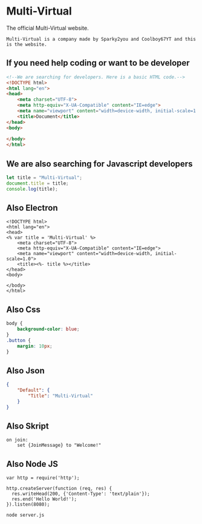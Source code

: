 # Multi-Virtual

The official Multi-Virtual website.

`Multi-Virtual is a company made by Sparky2you and Coolboy67YT and this is the website.`

## If you need help coding or want to be developer
```HTML
<!--We are searching for developers. Here is a basic HTML code.-->
<!DOCTYPE html>
<html lang="en">
<head>
    <meta charset="UTF-8">
    <meta http-equiv="X-UA-Compatible" content="IE=edge">
    <meta name="viewport" content="width=device-width, initial-scale=1.0">
    <title>Document</title>
</head>
<body>
    
</body>
</html>
```

## We are also searching for Javascript developers
```Javascript
let title = "Multi-Virtual";
document.title = title;
console.log(title);
```

## Also Electron
```ejs
<!DOCTYPE html>
<html lang="en">
<head>
<% var title = 'Multi-Virtual' %>
    <meta charset="UTF-8">
    <meta http-equiv="X-UA-Compatible" content="IE=edge">
    <meta name="viewport" content="width=device-width, initial-scale=1.0">
    <title><%- title %></title>
</head>
<body>
    
</body>
</html>
```

## Also Css
```Css
body {
    background-color: blue;
}
.button {
    margin: 10px;
}
```

## Also Json
```Json
{
    "Default": {
        "Title": "Multi-Virtual"
    }
}
```

## Also Skript
```Skript
on join:
    set {JoinMessage} to "Welcome!"
```

## Also Node JS
```Node
var http = require('http');

http.createServer(function (req, res) {
  res.writeHead(200, {'Content-Type': 'text/plain'});
  res.end('Hello World!');
}).listen(8080);
```
```Node
node server.js
```
